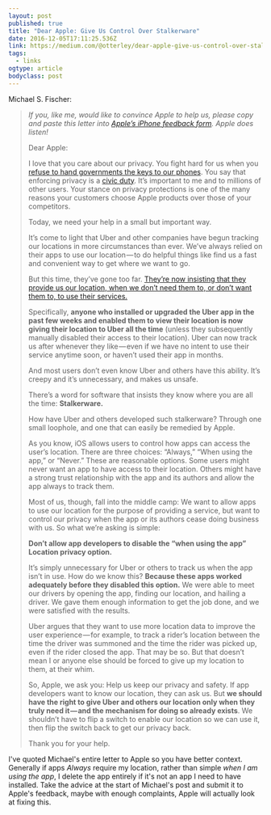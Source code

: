 ```yaml
---
layout: post 
published: true 
title: "Dear Apple: Give Us Control Over Stalkerware" 
date: 2016-12-05T17:11:25.536Z 
link: https://medium.com/@otterley/dear-apple-give-us-control-over-stalkerware-95c625f585fb#.ydyazo8u8 
tags:
  - links
ogtype: article 
bodyclass: post 
---
```


Michael S. Fischer:

> _If you, like me, would like to convince Apple to help us, please copy and paste this letter into_ [_Apple’s iPhone feedback form_](http://www.apple.com/feedback/iphone.html)_. Apple does listen!_
> 
> Dear Apple:
> 
> I love that you care about our privacy. You fight hard for us when you [refuse to hand governments the keys to our phones](http://www.nytimes.com/2016/02/21/technology/apple-sees-value-in-privacy-vow.html). You say that enforcing privacy is a [civic duty](http://bits.blogs.nytimes.com/2015/09/29/tim-cook-apples-chief-speaks-on-civic-duty/). It’s important to me and to millions of other users. Your stance on privacy protections is one of the many reasons your customers choose Apple products over those of your competitors.
> 
> Today, we need your help in a small but important way.
> 
> It’s come to light that Uber and other companies have begun tracking our locations in more circumstances than ever. We’ve always relied on their apps to use our location — to do helpful things like find us a fast and convenient way to get where we want to go.
> 
> But this time, they’ve gone too far. [They’re now insisting that they provide us our location, when we don’t need them to, or don’t want them to, to use their services.](http://www.npr.org/sections/alltechconsidered/2016/12/01/503985473/uber-now-tracks-passengers-locations-even-after-theyre-dropped-off)
> 
> Specifically, **anyone who installed or upgraded the Uber app in the past few weeks and enabled them to view their location is now giving their location to Uber all the time** (unless they subsequently manually disabled their access to their location). Uber can now track us after whenever they like — even if we have no intent to use their service anytime soon, or haven’t used their app in months.
> 
> And most users don’t even know Uber and others have this ability. It’s creepy and it’s unnecessary, and makes us unsafe.
> 
> There’s a word for software that insists they know where you are all the time: **Stalkerware.**
> 
> How have Uber and others developed such stalkerware? Through one small loophole, and one that can easily be remedied by Apple.
> 
> As you know, iOS allows users to control how apps can access the user’s location. There are three choices: “Always,” “When using the app,” or “Never.” These are reasonable options. Some users might never want an app to have access to their location. Others might have a strong trust relationship with the app and its authors and allow the app always to track them.
> 
> Most of us, though, fall into the middle camp: We want to allow apps to use our location for the purpose of providing a service, but want to control our privacy when the app or its authors cease doing business with us. So what we’re asking is simple:
> 
> **Don’t allow app developers to disable the “when using the app” Location privacy option.**
> 
> It’s simply unnecessary for Uber or others to track us when the app isn’t in use. How do we know this? **Because these apps worked adequately before they disabled this option.** We were able to meet our drivers by opening the app, finding our location, and hailing a driver. We gave them enough information to get the job done, and we were satisfied with the results.
> 
> Uber argues that they want to use more location data to improve the user experience — for example, to track a rider’s location between the time the driver was summoned and the time the rider was picked up, even if the rider closed the app. That may be so. But that doesn’t mean I or anyone else should be forced to give up my location to them, at their whim.
> 
> So, Apple, we ask you: Help us keep our privacy and safety. If app developers want to know our location, they can ask us. But **we should have the right to give Uber and others our location only when they truly need it — and the mechanism for doing so already exists**. We shouldn’t have to flip a switch to enable our location so we can use it, then flip the switch back to get our privacy back.
> 
> Thank you for your help.

I've quoted Michael's entire letter to Apple so you have better context. Generally if apps *Always* require my location, rather than simple *when I am using the app*, I delete the app entirely if it's not an app I need to have installed. Take the advice at the start of Michael's post and submit it to Apple's feedback, maybe with enough complaints, Apple will actually look at fixing this.
